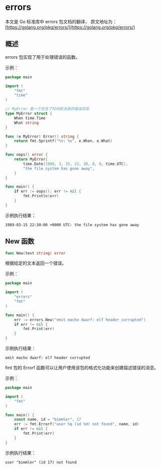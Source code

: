 # errors

本文是 Go 标准库中 errors 包文档的翻译， 原文地址为： [https://golang.org/pkg/errors/](https://golang.org/pkg/errors/)

## 概述

errors 包实现了用于处理错误的函数。

示例：

```go
package main

import (
    "fmt"
    "time"
)

// MyError 是一个包含了时间和消息的错误实现
type MyError struct {
    When time.Time
    What string
}

func (e MyError) Error() string {
    return fmt.Sprintf("%v: %v", e.When, e.What)
}

func oops() error {
    return MyError{
        time.Date(1989, 3, 15, 22, 30, 0, 0, time.UTC),
        "the file system has gone away",
    }
}

func main() {
    if err := oops(); err != nil {
        fmt.Println(err)
    }
}
```

示例执行结果：

```text
1989-03-15 22:30:00 +0000 UTC: the file system has gone away
```

## New 函数

```go
func New(text string) error
```

根据给定的文本返回一个错误。

示例：

```go
package main

import (
    "errors"
    "fmt"
)

func main() {
    err := errors.New("emit macho dwarf: elf header corrupted")
    if err != nil {
        fmt.Print(err)
    }
}
```

示例执行结果：

```text
emit macho dwarf: elf header corrupted
```

fmt 包的 Errorf 函数可以让用户使用该包的格式化功能来创建描述错误的消息。

示例：

```go
package main

import (
    "fmt"
)

func main() {
    const name, id = "bimmler", 17
    err := fmt.Errorf("user %q (id %d) not found", name, id)
    if err != nil {
        fmt.Print(err)
    }
}
```

示例执行结果：

```text
user "bimmler" (id 17) not found
```

